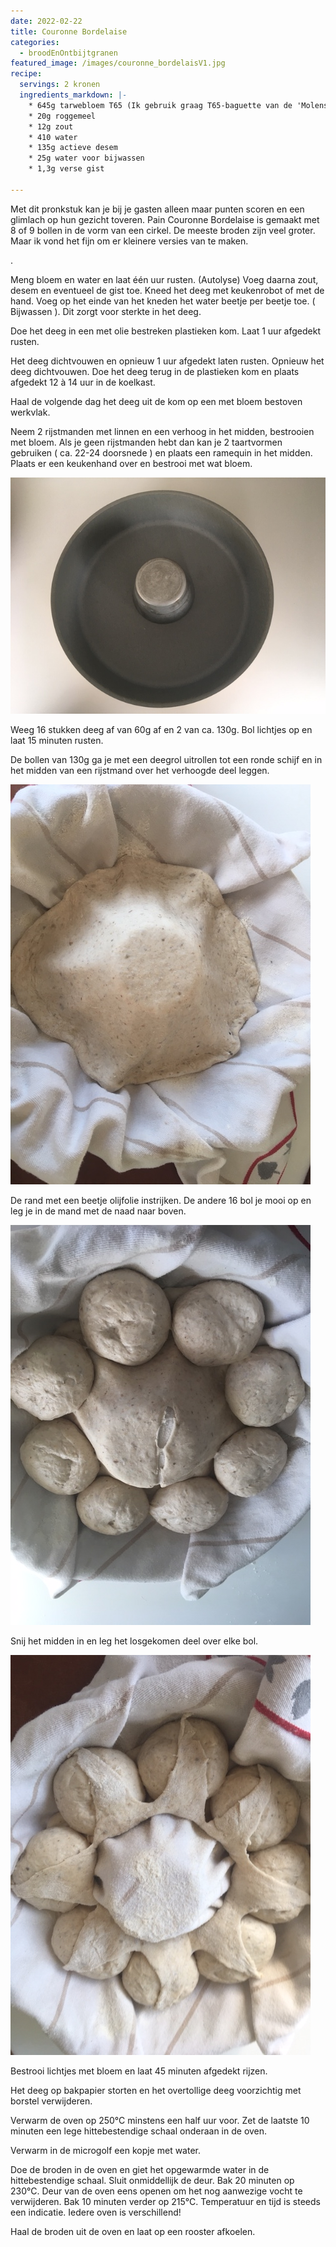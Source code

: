 ```yaml
---
date: 2022-02-22
title: Couronne Bordelaise
categories:
  - broodEnOntbijtgranen
featured_image: /images/couronne_bordelaisV1.jpg
recipe:
  servings: 2 kronen
  ingredients_markdown: |-
    * 645g tarwebloem T65 (Ik gebruik graag T65-baguette van de 'Molens van Oudenaarde')
    * 20g roggemeel
    * 12g zout
    * 410 water 
    * 135g actieve desem
    * 25g water voor bijwassen
    * 1,3g verse gist
    
---
```

Met dit pronkstuk kan je bij je gasten alleen maar punten scoren en een glimlach op hun gezicht toveren.
Pain Couronne Bordelaise is gemaakt met 8 of 9 bollen in de vorm van een cirkel.
De meeste broden zijn veel groter. Maar ik vond het fijn om er kleinere versies van te maken.

<!--more-->.

Meng bloem en water en laat één uur rusten. (Autolyse)
Voeg daarna zout, desem en eventueel de gist toe.
Kneed het deeg met keukenrobot of met de hand.
Voeg op het einde van het kneden het water beetje per beetje toe. ( Bijwassen ).
Dit zorgt voor sterkte in het deeg.

Doe het deeg in een met olie bestreken plastieken kom.
Laat 1 uur afgedekt rusten.

Het deeg dichtvouwen en opnieuw 1 uur afgedekt laten rusten. 
Opnieuw het deeg dichtvouwen.
Doe het deeg terug in de plastieken kom en plaats afgedekt 12 à 14 uur in de koelkast. 

Haal de volgende dag het deeg uit de kom op een met bloem bestoven werkvlak.

Neem 2 rijstmanden met linnen en een verhoog in het midden, bestrooien met bloem.
Als je geen rijstmanden hebt dan kan je 2 taartvormen gebruiken ( ca. 22-24 doorsnede ) en plaats een ramequin in het midden. Plaats er een keukenhand over en bestrooi met wat bloem.

![](/images/Couronne_werkwijze1.jpg)

Weeg 16 stukken deeg af van 60g af en 2 van ca. 130g.
Bol lichtjes op en laat 15 minuten rusten.

De bollen van 130g ga je met een deegrol uitrollen tot een ronde schijf en in het midden van een rijstmand over het verhoogde deel leggen.

![](/images/Couronne_werkwijze2.jpg)

De rand met een beetje olijfolie instrijken.
De andere 16 bol je mooi op en leg je in de mand met de naad naar boven.

![](/images/Couronne_werkwijze3.jpg)

Snij het midden in en leg het losgekomen deel over elke bol.

![](/images/Couronne_werkwijze4.jpg)

Bestrooi lichtjes met bloem en laat 45 minuten afgedekt rijzen.

Het deeg op bakpapier storten en het overtollige deeg voorzichtig met borstel verwijderen.

Verwarm de oven op 250°C minstens een half uur voor.
Zet de laatste 10 minuten een lege hittebestendige schaal onderaan in de oven.
 
Verwarm in de microgolf een kopje met water.

Doe de broden in de oven en giet het opgewarmde water in de hittebestendige schaal.
Sluit onmiddellijk de deur. 
Bak 20 minuten op 230°C. Deur van de oven eens openen om het nog aanwezige vocht te verwijderen. Bak 10 minuten verder op 215°C. 
Temperatuur en tijd is steeds een indicatie. Iedere oven is verschillend!

Haal de broden uit de oven en laat op een rooster afkoelen.






